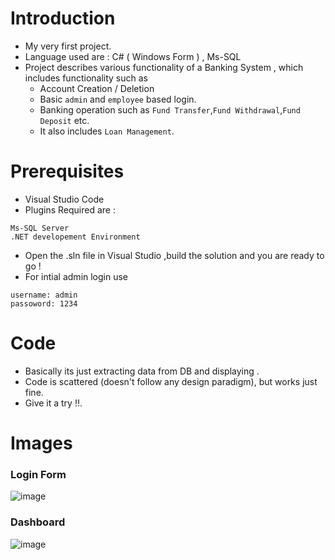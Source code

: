 # Introduction
- My very first project. 
- Language used are : C# ( Windows Form ) , Ms-SQL 
- Project describes various functionality of a Banking System , which includes functionality such as 
  - Account Creation / Deletion
  - Basic  `admin` and `employee`  based login.
  - Banking operation such as `Fund Transfer`,`Fund Withdrawal`,`Fund Deposit` etc. 
  - It also includes `Loan Management`.  

# Prerequisites
- Visual Studio Code
- Plugins Required are : 
```
Ms-SQL Server
.NET developement Environment
```
- Open the .sln file in Visual Studio ,build the solution and you are ready to go !
- For intial admin login use
```
username: admin
passoword: 1234
```
# Code 
-  Basically its just extracting data from DB and displaying .
-  Code is scattered (doesn't follow any design paradigm), but works just fine. 
-  Give it a try !!.

# Images
### Login Form
![image](https://raw.githubusercontent.com/navnit75/Bank-Mgmt-Sys/main/images/01_login_form.png)

### Dashboard
![image](https://raw.githubusercontent.com/navnit75/Bank-Mgmt-Sys/main/images/02_starting_dashboard.png)
